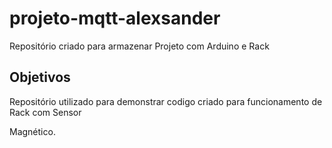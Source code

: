 # projeto-mqtt-alexsander
Repositório criado para armazenar Projeto com Arduino e Rack
## Objetivos

Repositório utilizado para demonstrar codigo criado para funcionamento de Rack com Sensor 

Magnético.
